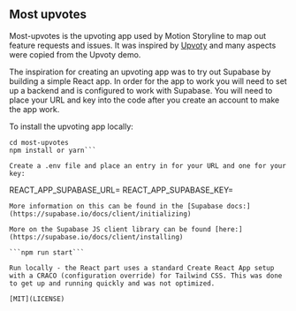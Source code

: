 ## Most upvotes

Most-upvotes is the upvoting app used by Motion Storyline to map out feature requests and issues. It was inspired by [Upvoty](https://www.upvoty.com/) and many aspects were copied from the Upvoty demo.

The inspiration for creating an upvoting app was to try out Supabase by building a simple React app. In order for the app to work you will need to set up a backend and is configured to work with Supabase. You will need to place your URL and key into the code after you create an account to make the app work.

To install the upvoting app locally:

```git clone https://github.com/ebenryanmallory/most-upvotes.git
cd most-upvotes
npm install or yarn```

Create a .env file and place an entry in for your URL and one for your key:

```
REACT_APP_SUPABASE_URL=
REACT_APP_SUPABASE_KEY=
```
More information on this can be found in the [Supabase docs:](https://supabase.io/docs/client/initializing)

More on the Supabase JS client library can be found [here:](https://supabase.io/docs/client/installing)

```npm run start```

Run locally - the React part uses a standard Create React App setup with a CRACO (configuration override) for Tailwind CSS. This was done to get up and running quickly and was not optimized.

[MIT](LICENSE)